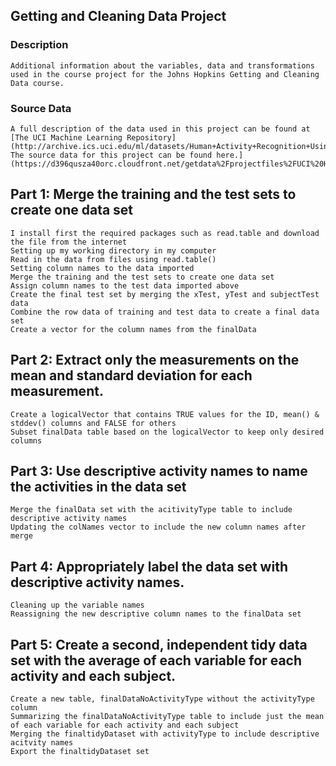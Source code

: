 ## Getting and Cleaning Data Project

### Description
	Additional information about the variables, data and transformations used in the course project for the Johns Hopkins Getting and Cleaning Data course.
### Source Data
	A full description of the data used in this project can be found at [The UCI Machine Learning Repository](http://archive.ics.uci.edu/ml/datasets/Human+Activity+Recognition+Using+Smartphones)
	The source data for this project can be found here.](https://d396qusza40orc.cloudfront.net/getdata%2Fprojectfiles%2FUCI%20HAR%20Dataset.zip)


##  Part 1: Merge the training and the test sets to create one data set
	I install first the required packages such as read.table and download the file from the internet
	Setting up my working directory in my computer
	Read in the data from files using read.table()
	Setting column names to the data imported
	Merge the training and the test sets to create one data set
	Assign column names to the test data imported above
	Create the final test set by merging the xTest, yTest and subjectTest data
	Combine the row data of training and test data to create a final data set
	Create a vector for the column names from the finalData

## Part 2: Extract only the measurements on the mean and standard deviation for each measurement.
	Create a logicalVector that contains TRUE values for the ID, mean() & stddev() columns and FALSE for others
	Subset finalData table based on the logicalVector to keep only desired columns

## Part 3: Use descriptive activity names to name the activities in the data set
	Merge the finalData set with the acitivityType table to include descriptive activity names
	Updating the colNames vector to include the new column names after merge

## Part 4: Appropriately label the data set with descriptive activity names.
	Cleaning up the variable names
	Reassigning the new descriptive column names to the finalData set

## Part 5: Create a second, independent tidy data set with the average of each variable for each activity and each subject.
	Create a new table, finalDataNoActivityType without the activityType column
	Summarizing the finalDataNoActivityType table to include just the mean of each variable for each activity and each subject
	Merging the finaltidyDataset with activityType to include descriptive acitvity names
	Export the finaltidyDataset set

